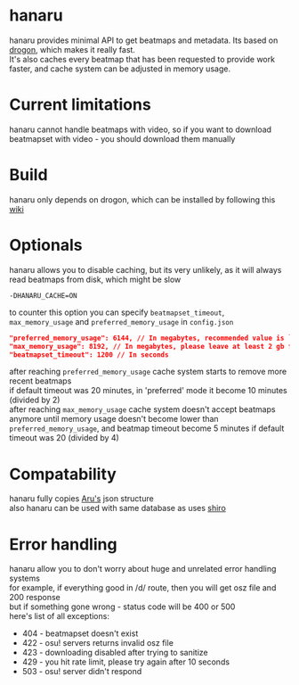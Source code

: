 # hanaru

hanaru provides minimal API to get beatmaps and metadata. Its based on [drogon][1], which makes it really fast.<br>
It's also caches every beatmap that has been requested to provide work faster, and cache system can be adjusted in memory usage.
<!-- TODO: Might add some test here? -->

# Current limitations

hanaru cannot handle beatmaps with video, so if you want to download beatmapset with video - you should download them manually

# Build

hanaru only depends on drogon, which can be installed by following this [wiki][2]

# Optionals

hanaru allows you to disable caching, but its very unlikely, as it will always read beatmaps from disk, which might be slow<br>
```
-DHANARU_CACHE=ON
```
to counter this option you can specify `beatmapset_timeout`, `max_memory_usage` and `preferred_memory_usage` in `config.json`
```json
"preferred_memory_usage": 6144, // In megabytes, recommended value is `max_memory_usage` / 2
"max_memory_usage": 8192, // In megabytes, please leave at least 2 gb for your system!
"beatmapset_timeout": 1200 // In seconds
```
after reaching `preferred_memory_usage` cache system starts to remove more recent beatmaps<br>
if default timeout was 20 minutes, in 'preferred' mode it become 10 minutes (divided by 2)<br>
after reaching `max_memory_usage` cache system doesn't accept beatmaps anymore until memory usage doesn't become lower than `preferred_memory_usage`, and beatmap timeout become 5 minutes if default timeout was 20 (divided by 4)

# Compatability
hanaru fully copies [Aru's][3] json structure<br>
also hanaru can be used with same database as uses [shiro][4]

# Error handling
hanaru allow you to don't worry about huge and unrelated error handling systems<br>
for example, if everything good in /d/ route, then you will get osz file and 200 response<br>
but if something gone wrong - status code will be 400 or 500<br>
here's list of all exceptions:
- 404 - beatmapset doesn't exist
- 422 - osu! servers returns invalid osz file
- 423 - downloading disabled after trying to sanitize
- 429 - you hit rate limit, please try again after 10 seconds
- 503 - osu! server didn't respond

[1]: https://github.com/drogonframework/drogon
[2]: https://github.com/drogonframework/drogon/wiki/ENG-02-Installation
[3]: https://github.com/Rynnya/Aru
[4]: https://github.com/Rynnya/shiro